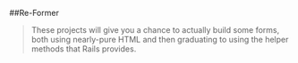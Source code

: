 ##Re-Former

>These projects will give you a chance to actually build some forms, both using nearly-pure HTML and then graduating to using the helper methods that Rails provides.